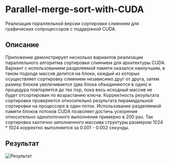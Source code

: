 # Parallel-merge-sort-with-CUDA
Реализация параллельной версии сортировки слиянием для графических сопроцессоров с поддержкой CUDA.
## Описание
Приложение демонстрирует несколько вариантов реализации параллельного алгоритма сортировки слиянием для архитектуры CUDA. Вариант с использованием разделяемой памяти оказался наилучшим, в таком подходе массив делится на блоки, каждый из которых осуществляет сортировку слиянием независимо друг от друга, затем размер блоков увеличивается (два блока объединяются в один) и процедура повторяется до тех пор, пока весь исходный массив не будет отсортирован по возрастанию ключа. Корректность результата сортировки проверяется относительно результата пирамидальной сортировки на процессоре в один поток. Использование разделяемой памяти блоков потоков CUDA позволяет достичь ускорения относительно однопоточного выполнения примерно в 200 раз. Так сортировка хаотично заполненного массива структуры размером 1024 * 1024 корректно выполняется за 0.001 - 0.002 секунды. 
## Результат
![Результат](https://user-images.githubusercontent.com/76095519/214590271-cc6c3854-a656-4a56-9320-af3bb5c95b26.JPG)
